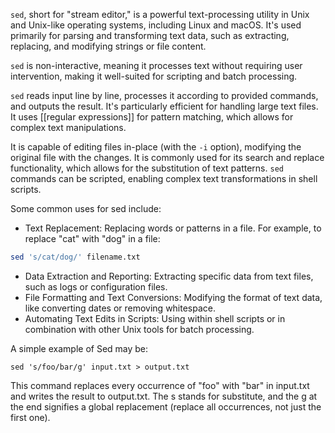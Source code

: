 `sed`, short for "stream editor," is a powerful text-processing utility in Unix and Unix-like operating systems, including Linux and macOS. It's used primarily for parsing and transforming text data, such as extracting, replacing, and modifying strings or file content. 

`sed` is non-interactive, meaning it processes text without requiring user intervention, making it well-suited for scripting and batch processing.

`sed` reads input line by line, processes it according to provided commands, and outputs the result. It's particularly efficient for handling large text files. It uses [[regular expressions]] for pattern matching, which allows for complex text manipulations.

It is capable of editing files in-place (with the `-i` option), modifying the original file with the changes. It is commonly used for its search and replace functionality, which allows for the substitution of text patterns. `sed` commands can be scripted, enabling complex text transformations in shell scripts.

Some common uses for sed include:

- Text Replacement: Replacing words or patterns in a file. For example, to replace "cat" with "dog" in a file:

```bash
sed 's/cat/dog/' filename.txt
```

- Data Extraction and Reporting: Extracting specific data from text files, such as logs or configuration files.
- File Formatting and Text Conversions: Modifying the format of text data, like converting dates or removing whitespace.
- Automating Text Edits in Scripts: Using within shell scripts or in combination with other Unix tools for batch processing.

A simple example of Sed may be:

```bas
sed 's/foo/bar/g' input.txt > output.txt
```

This command replaces every occurrence of "foo" with "bar" in input.txt and writes the result to output.txt. The s stands for substitute, and the g at the end signifies a global replacement (replace all occurrences, not just the first one).

